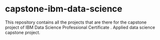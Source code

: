 # capstone-ibm-data-science
This repository contains all the projects that are there for the capstone project of IBM Data Science Professional Certificate .
Applied data science capstone project.

